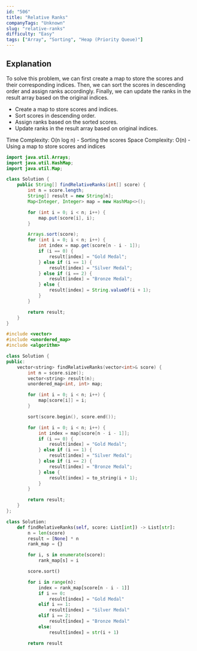 ```yaml
---
id: "506"
title: "Relative Ranks"
companyTags: "Unknown"
slug: "relative-ranks"
difficulty: "Easy"
tags: ["Array", "Sorting", "Heap (Priority Queue)"]
---
```


## Explanation
To solve this problem, we can first create a map to store the scores and their corresponding indices. Then, we can sort the scores in descending order and assign ranks accordingly. Finally, we can update the ranks in the result array based on the original indices.

- Create a map to store scores and indices.
- Sort scores in descending order.
- Assign ranks based on the sorted scores.
- Update ranks in the result array based on original indices.

Time Complexity: O(n log n) - Sorting the scores
Space Complexity: O(n) - Using a map to store scores and indices
```java
import java.util.Arrays;
import java.util.HashMap;
import java.util.Map;

class Solution {
    public String[] findRelativeRanks(int[] score) {
        int n = score.length;
        String[] result = new String[n];
        Map<Integer, Integer> map = new HashMap<>();

        for (int i = 0; i < n; i++) {
            map.put(score[i], i);
        }

        Arrays.sort(score);
        for (int i = 0; i < n; i++) {
            int index = map.get(score[n - i - 1]);
            if (i == 0) {
                result[index] = "Gold Medal";
            } else if (i == 1) {
                result[index] = "Silver Medal";
            } else if (i == 2) {
                result[index] = "Bronze Medal";
            } else {
                result[index] = String.valueOf(i + 1);
            }
        }

        return result;
    }
}
```

```cpp
#include <vector>
#include <unordered_map>
#include <algorithm>

class Solution {
public:
    vector<string> findRelativeRanks(vector<int>& score) {
        int n = score.size();
        vector<string> result(n);
        unordered_map<int, int> map;

        for (int i = 0; i < n; i++) {
            map[score[i]] = i;
        }

        sort(score.begin(), score.end());

        for (int i = 0; i < n; i++) {
            int index = map[score[n - i - 1]];
            if (i == 0) {
                result[index] = "Gold Medal";
            } else if (i == 1) {
                result[index] = "Silver Medal";
            } else if (i == 2) {
                result[index] = "Bronze Medal";
            } else {
                result[index] = to_string(i + 1);
            }
        }

        return result;
    }
};
```

```python
class Solution:
    def findRelativeRanks(self, score: List[int]) -> List[str]:
        n = len(score)
        result = [None] * n
        rank_map = {}

        for i, s in enumerate(score):
            rank_map[s] = i

        score.sort()

        for i in range(n):
            index = rank_map[score[n - i - 1]]
            if i == 0:
                result[index] = "Gold Medal"
            elif i == 1:
                result[index] = "Silver Medal"
            elif i == 2:
                result[index] = "Bronze Medal"
            else:
                result[index] = str(i + 1)

        return result
```